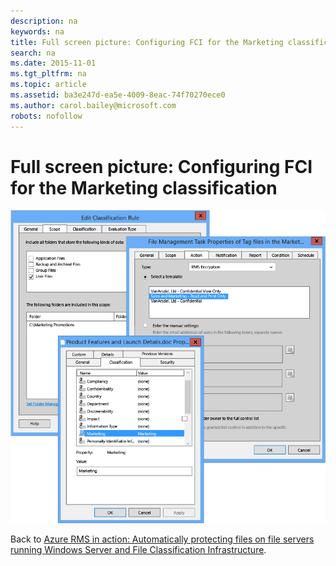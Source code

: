 ```yaml
---
description: na
keywords: na
title: Full screen picture: Configuring FCI for the Marketing classification
search: na
ms.date: 2015-11-01
ms.tgt_pltfrm: na
ms.topic: article
ms.assetid: ba3e247d-ea5e-4009-8eac-74f70270ece0
ms.author: carol.bailey@microsoft.com
robots: nofollow
---
```

# Full screen picture: Configuring FCI for the Marketing classification
![](../Image/AzRMS_ExampleFCI_Configuration.png)

Back to [Azure RMS in action: Automatically protecting files on file servers running Windows Server and File Classification Infrastructure](http://technet.microsoft.com/library/jj585026.aspx).

